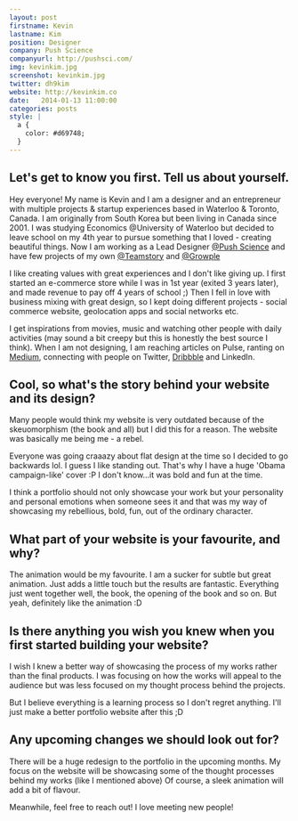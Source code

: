 ```yaml
---
layout: post
firstname: Kevin
lastname: Kim
position: Designer
company: Push Science
companyurl: http://pushsci.com/
img: kevinkim.jpg
screenshot: kevinkim.jpg
twitter: dh9kim
website: http://kevinkim.co
date:   2014-01-13 11:00:00
categories: posts
style: |
  a {
    color: #d69748;
  }
---
```


## Let's get to know you first. Tell us about yourself.

Hey everyone!
My name is Kevin and I am a designer and an entrepreneur with multiple projects & startup experiences based in Waterloo & Toronto, Canada.
I am originally from South Korea but been living in Canada since 2001.
I was studying Economics @University of Waterloo but decided to leave school on my 4th year to pursue something that I loved - creating beautiful things.
Now I am working as a Lead Designer [@Push Science](http://pushsci.com/) and have few projects of my own [@Teamstory](http://teamstoryapp.com) and [@Growple](http://growple.com)

I like creating values with great experiences and I don't like giving up.
I first started an e-commerce store while I was in 1st year (exited 3 years later), and made revenue to pay off 4 years of school ;)
Then I fell in love with business mixing with great design, so I kept doing different projects - social commerce website, geolocation apps and social networks etc.

I get inspirations from movies, music and watching other people with daily activities (may sound a bit creepy but this is honestly the best source I think).
When I am not designing, I am reaching articles on Pulse, ranting on [Medium](https://medium.com/@dh9kim), connecting with people on Twitter, [Dribbble](http://dribbble.com/dh9kim) and LinkedIn.

## Cool, so what's the story behind your website and its design?

Many people would think my website is very outdated because of the skeuomorphism (the book and all) but I did this for a reason.
The website was basically me being me - a rebel.

Everyone was going craaazy about flat design at the time so I decided to go backwards lol. I guess I like standing out.
That's why I have a huge 'Obama campaign-like' cover :P  I don't know...it was bold and fun at the time.

I think a portfolio should not only showcase your work but your personality and personal emotions when someone sees it and that was my way of showcasing my rebellious, bold, fun, out of the ordinary character.

## What part of your website is your favourite, and why?

The animation would be my favourite. I am a sucker for subtle but great animation. Just adds a little touch but the results are fantastic.
Everything just went together well, the book, the opening of the book and so on. But yeah, definitely like the animation :D

## Is there anything you wish you knew when you first started building your website?

I wish I knew a better way of showcasing the process of my works rather than the final products. I was focusing on how the works will appeal to the audience but was less focused on my thought process behind the projects.

But I believe everything is a learning process so I don't regret anything. I'll just make a better portfolio website after this ;D

## Any upcoming changes we should look out for?

There will be a huge redesign to the portfolio in the upcoming months.
My focus on the website will be showcasing some of the thought processes behind my works (like I mentioned above)
Of course, a sleek animation will add a bit of flavour.

Meanwhile, feel free to reach out! I love meeting new people!
